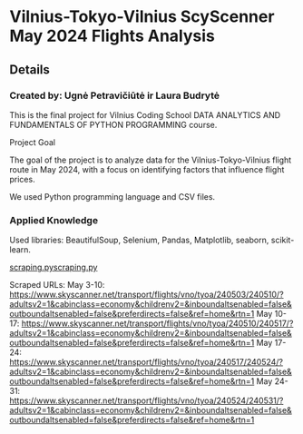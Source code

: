# Vilnius-Tokyo-Vilnius ScyScenner May 2024 Flights Analysis

## Details
### Created by: Ugnė Petravičiūtė ir Laura Budrytė

This is the final project for Vilnius Coding School DATA ANALYTICS AND FUNDAMENTALS OF PYTHON PROGRAMMING course.

Project Goal

The goal of the project is to analyze data for the Vilnius-Tokyo-Vilnius flight route in May 2024, with a focus on identifying factors that influence flight prices.

We used Python programming language and CSV files.

### Applied Knowledge

Used libraries: BeautifulSoup, Selenium, Pandas, Matplotlib, seaborn, scikit-learn.

[scraping.pyscraping.py](https://github.com/specialagentcoop/VilniusCodingSchool_FinalProject/blob/23aac3d9f26254b4096146b71a2de4e652f6cf36/scraping.py)

Scraped URLs:
May 3-10:
https://www.skyscanner.net/transport/flights/vno/tyoa/240503/240510/?adultsv2=1&cabinclass=economy&childrenv2=&inboundaltsenabled=false&outboundaltsenabled=false&preferdirects=false&ref=home&rtn=1
May 10-17:
https://www.skyscanner.net/transport/flights/vno/tyoa/240510/240517/?adultsv2=1&cabinclass=economy&childrenv2=&inboundaltsenabled=false&outboundaltsenabled=false&preferdirects=false&ref=home&rtn=1
May 17-24:
https://www.skyscanner.net/transport/flights/vno/tyoa/240517/240524/?adultsv2=1&cabinclass=economy&childrenv2=&inboundaltsenabled=false&outboundaltsenabled=false&preferdirects=false&ref=home&rtn=1
May 24-31:
https://www.skyscanner.net/transport/flights/vno/tyoa/240524/240531/?adultsv2=1&cabinclass=economy&childrenv2=&inboundaltsenabled=false&outboundaltsenabled=false&preferdirects=false&ref=home&rtn=1
